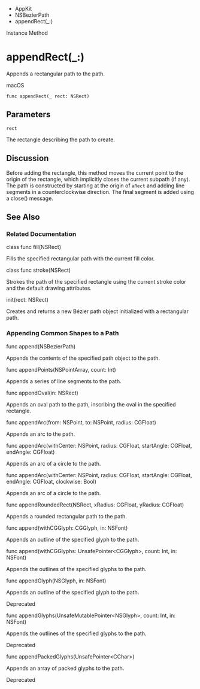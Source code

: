 

- AppKit
- NSBezierPath
-  appendRect(\_:) 

Instance Method

# appendRect(\_:)

Appends a rectangular path to the path.

macOS

``` source
func appendRect(_ rect: NSRect)
```

## Parameters 

`rect`  

The rectangle describing the path to create.

## Discussion

Before adding the rectangle, this method moves the current point to the origin of the rectangle, which implicitly closes the current subpath (if any). The path is constructed by starting at the origin of `aRect` and adding line segments in a counterclockwise direction. The final segment is added using a close() message.

## See Also

### Related Documentation

class func fill(NSRect)

Fills the specified rectangular path with the current fill color.

class func stroke(NSRect)

Strokes the path of the specified rectangle using the current stroke color and the default drawing attributes.

init(rect: NSRect)

Creates and returns a new Bézier path object initialized with a rectangular path.

### Appending Common Shapes to a Path

func append(NSBezierPath)

Appends the contents of the specified path object to the path.

func appendPoints(NSPointArray, count: Int)

Appends a series of line segments to the path.

func appendOval(in: NSRect)

Appends an oval path to the path, inscribing the oval in the specified rectangle.

func appendArc(from: NSPoint, to: NSPoint, radius: CGFloat)

Appends an arc to the path.

func appendArc(withCenter: NSPoint, radius: CGFloat, startAngle: CGFloat, endAngle: CGFloat)

Appends an arc of a circle to the path.

func appendArc(withCenter: NSPoint, radius: CGFloat, startAngle: CGFloat, endAngle: CGFloat, clockwise: Bool)

Appends an arc of a circle to the path.

func appendRoundedRect(NSRect, xRadius: CGFloat, yRadius: CGFloat)

Appends a rounded rectangular path to the path.

func append(withCGGlyph: CGGlyph, in: NSFont)

Appends an outline of the specified glyph to the path.

func append(withCGGlyphs: UnsafePointer&lt;CGGlyph>, count: Int, in: NSFont)

Appends the outlines of the specified glyphs to the path.

func appendGlyph(NSGlyph, in: NSFont)

Appends an outline of the specified glyph to the path.

Deprecated

func appendGlyphs(UnsafeMutablePointer&lt;NSGlyph>, count: Int, in: NSFont)

Appends the outlines of the specified glyphs to the path.

Deprecated

func appendPackedGlyphs(UnsafePointer&lt;CChar>)

Appends an array of packed glyphs to the path.

Deprecated

